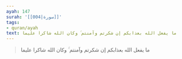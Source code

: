 ```yaml
---
ayah: 147
surah: '[[004|سورة]]'
tags:
- quran/ayah
text: ما يفعل الله بعذابكم إن شكرتم وآمنتم ۚ وكان الله شاكرا عليما
---
```

> ما يفعل الله بعذابكم إن شكرتم وآمنتم ۚ وكان الله شاكرا عليما
